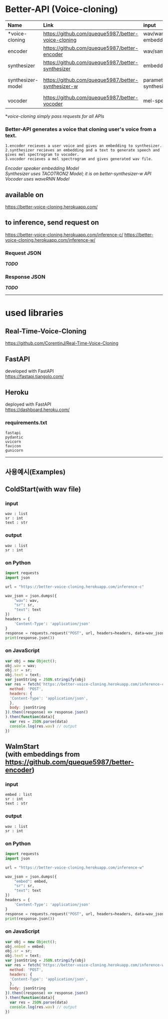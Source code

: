 Better-API (Voice-cloning)
=============
|Name               |Link                                                |input                             |output                     |
|:------------------|:---------------------------------------------------|:---------------------------------|--------------------------:|
|*voice-cloning     |https://github.com/queque5987/better-voice-cloning  |wav/wample_rate/<br>embedding/text|speech sound               |
|encoder            |https://github.com/queque5987/better-encoder        |wav/sample_rate                   |embedding                  |
|synthesizer        |https://github.com/queque5987/better-synthesizer    |embedding/text                    |mel-spectrogram            |
|synthesizer-model  |https://github.com/queque5987/better-synthesizer-w  |parameters in synthesizer         |mel-spectrogram per batch  |
|vocoder            |https://github.com/queque5987/better-vocoder        |mel-spectrogram                   |speech sound               | 

**voice-cloning simply pass requests for all APIs*

### Better-API generates a voice that cloning user's voice from a text.
    1.encoder recieves a user voice and gives an embedding to synthesizer.
    2.synthesizer recieves an embedding and a text to generate speech and gives mel spectrogram to vocoder.   
    3.vocoder recieves a mel spectrogram and gives generated wav file.   
       
*Encoder speaker embedding Model*   
*Synthesizer uses TACOTRON2 Model; it is on better-synthesizer-w API*   
*Vocoder uses waveRNN Model*   
    
## available on
https://better-voice-cloning.herokuapp.com/
## to inference, send request on
https://better-voice-cloning.herokuapp.com/inference-c/
https://better-voice-cloning.herokuapp.com/inference-w/

### Request JSON
   ***TODO***
### Response JSON
   ***TODO***
   
* * *
# used libraries
## Real-Time-Voice-Cloning
https://github.com/CorentinJ/Real-Time-Voice-Cloning

## FastAPI   
developed with FastAPI   
https://fastapi.tiangolo.com/   

## Heroku
deployed with FastAPI   
https://dashboard.heroku.com/

### requirements.txt
    fastapi
    pydantic
    uvicorn
    favicon
    gunicorn

-----
## 사용예시(Examples) 

## ColdStart(with wav file)

### input
    wav : list   
    sr : int   
    text : str   
### output
    wav : list   
    sr : int   
    
### on Python
```python
import requests
import json

url = "https://better-voice-cloning.herokuapp.com/inference-c"

wav_json = json.dumps({
    "wav": wav,
    "sr": sr,
    "text": text
})
headers = {
    'Content-Type': 'application/json'
}
response = requests.request("POST", url, headers=headers, data=wav_json)
print(response.json())
```

### on JavaScript
```javascript
var obj = new Object();
obj.wav = wav;
obj.sr = sr;
obj.text = text;
var jsonString = JSON.stringify(obj)
var res = fetch('https://better-voice-cloning.herokuapp.com/inference-c', {
  method: 'POST',
  headers: {
  'Content-Type': 'application/json',
  },
  body: jsonString
}).then((response) => response.json()
).then(function(data){
  var res = JSON.parse(data)
  console.log(res.wav) // output
})
```

## WalmStart <br> (with embeddings from https://github.com/queque5987/better-encoder)

### input
    embed : list   
    sr : int   
    text : str   
### output
    wav : list   
    sr : int   
    
### on Python
```python
import requests
import json

url = "https://better-voice-cloning.herokuapp.com/inference-w"

wav_json = json.dumps({
    "embed": embed,
    "sr": sr,
    "text": text
})
headers = {
    'Content-Type': 'application/json'
}
response = requests.request("POST", url, headers=headers, data=wav_json)
print(response.json())
```

### on JavaScript
```javascript
var obj = new Object();
obj.embed = embed;
obj.sr = sr;
obj.text = text;
var jsonString = JSON.stringify(obj)
var res = fetch('https://better-voice-cloning.herokuapp.com/inference-w', {
  method: 'POST',
  headers: {
  'Content-Type': 'application/json',
  },
  body: jsonString
}).then((response) => response.json()
).then(function(data){
  var res = JSON.parse(data)
  console.log(res.wav) // output
})
```
